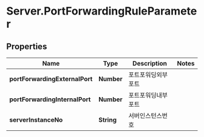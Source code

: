 # Server.PortForwardingRuleParameter

## Properties
Name | Type | Description | Notes
------------ | ------------- | ------------- | -------------
**portForwardingExternalPort** | **Number** | 포트포워딩외부포트 | 
**portForwardingInternalPort** | **Number** | 포트포워딩내부포트 | 
**serverInstanceNo** | **String** | 서버인스턴스번호 | 


